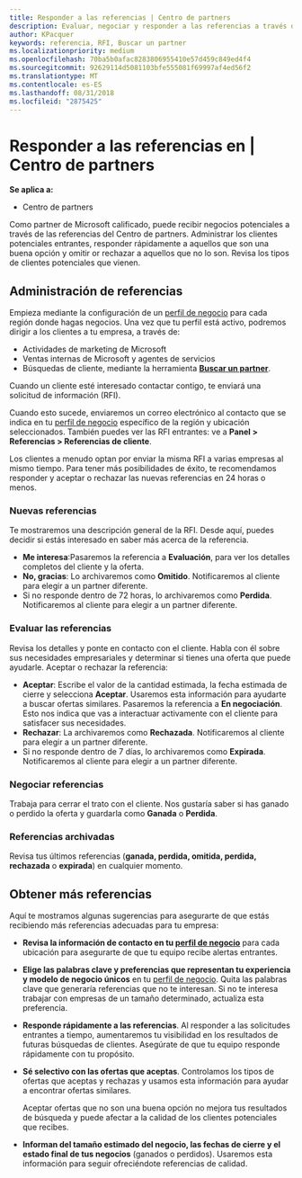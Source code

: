 ```yaml
---
title: Responder a las referencias | Centro de partners
description: Evaluar, negociar y responder a las referencias a través del Centro de partners.
author: KPacquer
keywords: referencia, RFI, Buscar un partner
ms.localizationpriority: medium
ms.openlocfilehash: 70ba5b0afac8283806955410e57d459c849ed4f4
ms.sourcegitcommit: 92629114d5081103bfe555081f69997af4ed56f2
ms.translationtype: MT
ms.contentlocale: es-ES
ms.lasthandoff: 08/31/2018
ms.locfileid: "2875425"
---
```

# <a name="responding-to-referrals-in-partner-center"></a>Responder a las referencias en | Centro de partners

**Se aplica a:**

-  Centro de partners

Como partner de Microsoft calificado, puede recibir negocios potenciales a través de las referencias del Centro de partners. Administrar los clientes potenciales entrantes, responder rápidamente a aquellos que son una buena opción y omitir or rechazar a aquellos que no lo son. Revisa los tipos de clientes potenciales que vienen. 

## <a name="referral-management"></a>Administración de referencias

Empieza mediante la configuración de un [perfil de negocio](create-a-marketing-profile.md) para cada región donde hagas negocios. Una vez que tu perfil está activo, podremos dirigir a los clientes a tu empresa, a través de:

*  Actividades de marketing de Microsoft
*  Ventas internas de Microsoft y agentes de servicios
*  Búsquedas de cliente, mediante la herramienta **[Buscar un partner](https://partnercenter.microsoft.com/pcv/search)**.

Cuando un cliente esté interesado contactar contigo, te enviará una solicitud de información (RFI). 

Cuando esto sucede, enviaremos un correo electrónico al contacto que se indica en tu [perfil de negocio](create-a-marketing-profile.md) específico de la región y ubicación seleccionados. También puedes ver las RFI entrantes: ve a **Panel > Referencias > Referencias de cliente**.

Los clientes a menudo optan por enviar la misma RFI a varias empresas al mismo tiempo. Para tener más posibilidades de éxito, te recomendamos responder y aceptar o rechazar las nuevas referencias en 24 horas o menos.

### <a name="new-referrals"></a>Nuevas referencias

Te mostraremos una descripción general de la RFI. Desde aquí, puedes decidir si estás interesado en saber más acerca de la referencia. 

*  **Me interesa**:Pasaremos la referencia a **Evaluación**, para ver los detalles completos del cliente y la oferta. 
*  **No, gracias**: Lo archivaremos como **Omitido**. Notificaremos al cliente para elegir a un partner diferente.
*  Si no responde dentro de 72 horas, lo archivaremos como **Perdida**. Notificaremos al cliente para elegir a un partner diferente.

### <a name="evaluating-referrals"></a>Evaluar las referencias

Revisa los detalles y ponte en contacto con el cliente. Habla con él sobre sus necesidades empresariales y determinar si tienes una oferta que puede ayudarle. Aceptar o rechazar la referencia: 

*  **Aceptar**: Escribe el valor de la cantidad estimada, la fecha estimada de cierre y selecciona **Aceptar**. Usaremos esta información para ayudarte a buscar ofertas similares. Pasaremos la referencia a **En negociación**. Esto nos indica que vas a interactuar activamente con el cliente para satisfacer sus necesidades.
*  **Rechazar**: La archivaremos como **Rechazada**. Notificaremos al cliente para elegir a un partner diferente.
*  Si no responde dentro de 7 días, lo archivaremos como **Expirada**. Notificaremos al cliente para elegir a un partner diferente.

### <a name="negotiating-referrals"></a>Negociar referencias

Trabaja para cerrar el trato con el cliente. Nos gustaría saber si has ganado o perdido la oferta y guardarla como **Ganada** o **Perdida**. 

### <a name="archived-referrals"></a>Referencias archivadas

Revisa tus últimos referencias (**ganada, perdida, omitida, perdida, rechazada** o **expirada**) en cualquier momento. 

## <a name="getting-more-referrals"></a>Obtener más referencias

Aquí te mostramos algunas sugerencias para asegurarte de que estás recibiendo más referencias adecuadas para tu empresa:

*  **Revisa la información de contacto en tu [perfil de negocio](create-a-marketing-profile.md)** para cada ubicación para asegurarte de que tu equipo recibe alertas entrantes.

*  **Elige las palabras clave y preferencias que representan tu experiencia y modelo de negocio únicos** en tu [perfil de negocio](create-a-marketing-profile.md). Quita las palabras clave que generaría referencias que no te interesan. Si no te interesa trabajar con empresas de un tamaño determinado, actualiza esta preferencia.

*  **Responde rápidamente a las referencias**. Al responder a las solicitudes entrantes a tiempo, aumentaremos tu visibilidad en los resultados de futuras búsquedas de clientes. Asegúrate de que tu equipo responde rápidamente con tu propósito.

*  **Sé selectivo con las ofertas que aceptas**. Controlamos los tipos de ofertas que aceptas y rechazas y usamos esta información para ayudar a encontrar ofertas similares. 

   Aceptar ofertas que no son una buena opción no mejora tus resultados de búsqueda y puede afectar a la calidad de los clientes potenciales que recibes.

*  **Informan del tamaño estimado del negocio, las fechas de cierre y el estado final de tus negocios** (ganados o perdidos). Usaremos esta información para seguir ofreciéndote referencias de calidad.
